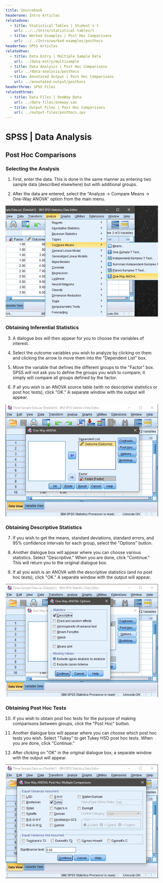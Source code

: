 ```yaml
---
title: Sourcebook
headerone: Intro Articles
relatedone:
  - title: Statistical Tables | Student's t
    url: ../../Intro/statistical-tables/t
  - title: Worked Examples | Post Hoc Comparisons
    url: ../../Intro/worked-examples/posthocs
headertwo: SPSS Articles
relatedtwo:
  - title: Data Entry | Multiple Sample Data
    url: ../data-entry/multisample
  - title: Data Analysis | Post Hoc Comparisons
    url: ../data-analysis/posthocs
  - title: Annotated Output | Post Hoc Comparisons
    url: ../annotated-output/posthocs
headerthree: SPSS Files
relatedthree:
  - title: Data Files | OneWay Data
    url: ../data-files/oneway.sav
  - title: Output Files | Post Hoc Comparisons
    url: ../output-files/posthocs.spv
---
```


# SPSS | Data Analysis

## Post Hoc Comparisons

### Selecting the Analysis

1. First, enter the data. This is done in the same manner as entering two sample data (described elsewhere) but with additional groups.

2. After the data are entered, select the "Analyze → Compare Means → One-Way ANOVA" option from the main menu.

<p align="center"><kbd><img src="posthoc1.png"></kbd></p>

### Obtaining Inferential Statistics
 
3. A dialogue box will then appear for you to choose the variables of interest. 

4. Select the outcome variables you wish to analyze by clicking on them and clicking the arrow to move them into the "Dependent List" box.

5. Move the variable that defines the different groups to the "Factor" box. SPSS will not ask you to define the groups you wish to compare; it simply will compare all groups defined by the factor. 

6. If all you wish is an ANOVA source table (with no descriptive statistics or post hoc tests), click "OK." A separate window with the output will appear.

<p align="center"><kbd><img src="posthoc2.png"></kbd></p>

### Obtaining Descriptive Statistics

7. If you wish to get the means, standard deviations, standard errors, and 95%  confidence intervals for each group, select the "Options" button.

 8. Another dialogue box will appear where you can choose various statistics. Select "Descriptive." When you are done, click "Continue." This will return you to the  original dialogue box. 

 9. If all you wish is an ANOVA with the descriptive  statistics (and no post hoc tests), click "OK." A separate window with the output will appear.

<p align="center"><kbd><img src="posthoc3.png"></kbd></p>

### Obtaining Post Hoc Tests

10. If you wish to obtain post hoc tests for the purpose of making comparisons between  groups, click the "Post Hoc" button.

11. Another dialogue box will appear where you can choose which post hoc tests you wish. Select "Tukey" to get Tukey HSD post hoc tests. When you are done, click "Continue."

12. After clicking on "OK" in the original dialogue box, a separate window with the output will appear.

<p align="center"><kbd><img src="posthoc4.png"></kbd></p>
